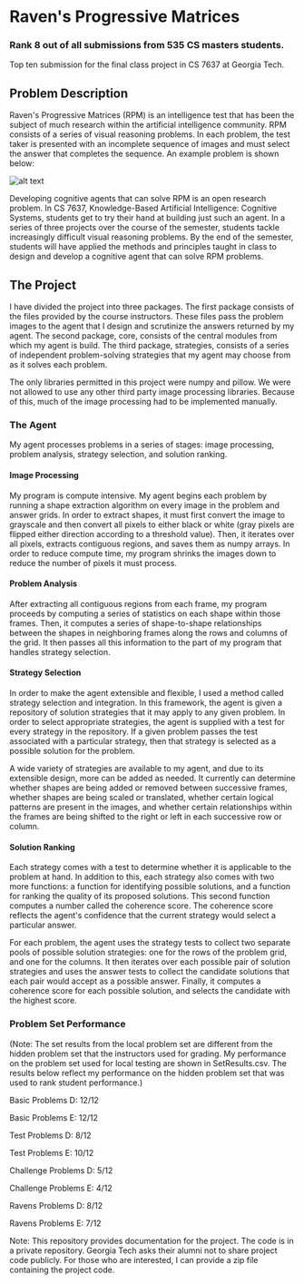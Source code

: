 # Raven's Progressive Matrices
### Rank 8 out of all submissions from 535 CS masters students.
Top ten submission for the final class project in CS 7637 at Georgia Tech.

## Problem Description

Raven's Progressive Matrices (RPM) is an intelligence test that has been the subject of much research within the artificial intelligence community. RPM consists of a series of visual reasoning problems. In each problem, the test taker is presented with an incomplete sequence of images and must select the answer that completes the sequence. An example problem is shown below:

![alt text]((https://raw.githubusercontent.com/csvw/Ravens-Progressive-Matrices-Frontend/refs/heads/main/Basic%20Problem%20D-07.PNG))

Developing cognitive agents that can solve RPM is an open research problem. In CS 7637, Knowledge-Based Artificial Intelligence: Cognitive Systems, students get to try their hand at building just such an agent. In a series of three projects over the course of the semester, students tackle increasingly difficult visual reasoning problems. By the end of the semester, students will have applied the methods and principles taught in class to design and develop a cognitive agent that can solve RPM problems.

## The Project

I have divided the project into three packages. The first package consists of the files provided by the course instructors. These files pass the problem images to the agent that I design and scrutinize the answers returned by my agent. The second package, core, consists of the central modules from which my agent is build. The third package, strategies, consists of a series of independent problem-solving strategies that my agent may choose from as it solves each problem.

The only libraries permitted in this project were numpy and pillow. We were not allowed to use any other third party image processing libraries. Because of this, much of the image processing had to be implemented manually.

### The Agent

My agent processes problems in a series of stages: image processing, problem analysis, strategy selection, and solution ranking.

#### Image Processing

My program is compute intensive. My agent begins each problem by running a shape extraction algorithm on every image in the problem and answer grids. In order to extract shapes, it must first convert the image to grayscale and then convert all pixels to either black or white (gray pixels are flipped either direction according to a threshold value). Then, it iterates over all pixels, extracts contiguous regions, and saves them as numpy arrays. In order to reduce compute time, my program shrinks the images down to reduce the number of pixels it must process.

#### Problem Analysis

After extracting all contiguous regions from each frame, my program proceeds by computing a series of statistics on each shape within those frames. Then, it computes a series of shape-to-shape relationships between the shapes in neighboring frames along the rows and columns of the grid. It then passes all this information to the part of my program that handles strategy selection.

#### Strategy Selection

In order to make the agent extensible and flexible, I used a method called strategy selection and integration. In this framework, the agent is given a repository of solution strategies that it may apply to any given problem. In order to select appropriate strategies, the agent is supplied with a test for every strategy in the repository. If a given problem passes the test associated with a particular strategy, then that strategy is selected as a possible solution for the problem.

A wide variety of strategies are available to my agent, and due to its extensible design, more can be added as needed. It currently can determine whether shapes are being added or removed between successive frames, whether shapes are being scaled or translated, whether certain logical patterns are present in the images, and whether certain relationships within the frames are being shifted to the right or left in each successive row or column.

#### Solution Ranking

Each strategy comes with a test to determine whether it is applicable to the problem at hand. In addition to this, each strategy also comes with two more functions: a function for identifying possible solutions, and a function for ranking the quality of its proposed solutions. This second function computes a number called the coherence score. The coherence score reflects the agent's confidence that the current strategy would select a particular answer.

For each problem, the agent uses the strategy tests to collect two separate pools of possible solution strategies: one for the rows of the problem grid, and one for the columns. It then iterates over each possible pair of solution strategies and uses the answer tests to collect the candidate solutions that each pair would accept as a possible answer. Finally, it computes a coherence score for each possible solution, and selects the candidate with the highest score.

### Problem Set Performance
(Note: The set results from the local problem set are different from the hidden problem set that the instructors used for grading. My performance on the problem set used for local testing are shown in SetResults.csv. The results below reflect my performance on the hidden problem set that was used to rank student performance.)

Basic Problems D: 12/12

Basic Problems E: 12/12

Test Problems D: 8/12

Test Problems E: 10/12

Challenge Problems D: 5/12

Challenge Problems E: 4/12

Ravens Problems D: 8/12

Ravens Problems E: 7/12

Note: This repository provides documentation for the project. The code is in a private repository. Georgia Tech asks their alumni not to share project code publicly. For those who are interested, I can provide a zip file containing the project code.

